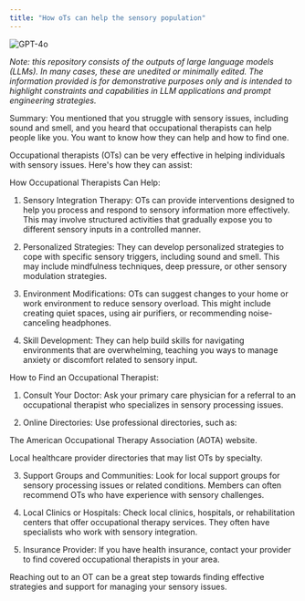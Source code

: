 ```yaml
---
title: "How oTs can help the sensory population"
---
```

![GPT-4o](https://img.shields.io/badge/GPT--4o-3333FF?style=for-the-badge&logo=openai&logoColor=white)



*Note: this repository consists of the outputs of large language models (LLMs). In many cases, these are unedited or minimally edited. The information provided is for demonstrative purposes only and is intended to highlight constraints and capabilities in LLM applications and prompt engineering strategies.*


Summary: You mentioned that you struggle with sensory issues, including sound and smell, and you heard that occupational therapists can help people like you. You want to know how they can help and how to find one.

Occupational therapists (OTs) can be very effective in helping individuals with sensory issues. Here's how they can assist:

How Occupational Therapists Can Help:

1. Sensory Integration Therapy: OTs can provide interventions designed to help you process and respond to sensory information more effectively. This may involve structured activities that gradually expose you to different sensory inputs in a controlled manner.


2. Personalized Strategies: They can develop personalized strategies to cope with specific sensory triggers, including sound and smell. This may include mindfulness techniques, deep pressure, or other sensory modulation strategies.


3. Environment Modifications: OTs can suggest changes to your home or work environment to reduce sensory overload. This might include creating quiet spaces, using air purifiers, or recommending noise-canceling headphones.


4. Skill Development: They can help build skills for navigating environments that are overwhelming, teaching you ways to manage anxiety or discomfort related to sensory input.



How to Find an Occupational Therapist:

1. Consult Your Doctor: Ask your primary care physician for a referral to an occupational therapist who specializes in sensory processing issues.


2. Online Directories: Use professional directories, such as:

The American Occupational Therapy Association (AOTA) website.

Local healthcare provider directories that may list OTs by specialty.



3. Support Groups and Communities: Look for local support groups for sensory processing issues or related conditions. Members can often recommend OTs who have experience with sensory challenges.


4. Local Clinics or Hospitals: Check local clinics, hospitals, or rehabilitation centers that offer occupational therapy services. They often have specialists who work with sensory integration.


5. Insurance Provider: If you have health insurance, contact your provider to find covered occupational therapists in your area.



Reaching out to an OT can be a great step towards finding effective strategies and support for managing your sensory issues.


